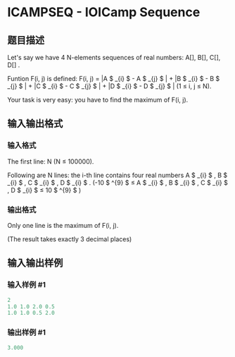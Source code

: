 # ICAMPSEQ - IOICamp Sequence

## 题目描述

Let's say we have 4 N-elements sequences of real numbers: A\[\], B\[\], C\[\], D\[\] .

Funtion F(i, j) is defined: F(i, j) = |A $ _{i} $ - A $ _{j} $ | + |B $ _{i} $ - B $ _{j} $ | + |C $ _{i} $ - C $ _{j} $ | + |D $ _{i} $ - D $ _{j} $ | (1 ≤ i, j ≤ N).

Your task is very easy: you have to find the maximum of F(i, j).

## 输入输出格式

### 输入格式

The first line: N (N ≤ 100000).

Following are N lines: the i-th line contains four real numbers A $ _{i} $ , B $ _{i} $ , C $ _{i} $ , D $ _{i} $ . (-10 $ ^{9} $ ≤ A $ _{i} $ , B $ _{i} $ , C $ _{i} $ , D $ _{i} $ ≤ 10 $ ^{9} $ )

### 输出格式

Only one line is the maximum of F(i, j).

(The result takes exactly 3 decimal places)

## 输入输出样例

### 输入样例 #1

```cpp
2
1.0 1.0 2.0 0.5
1.0 1.0 0.5 2.0
```


### 输出样例 #1

```cpp
3.000
```


